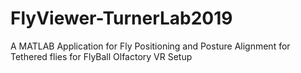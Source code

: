 # FlyViewer-TurnerLab2019
A MATLAB Application for Fly Positioning and Posture Alignment for Tethered flies for FlyBall Olfactory VR Setup

